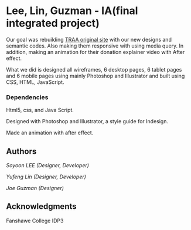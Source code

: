 # Lee, Lin, Guzman - IA(final integrated project)

Our goal was rebuilding [TRAA original site](http://www.anglers.org/) with our new designs and semantic codes. 
Also making them responsive with using media query. 
In addition, making an animation for their donation explainer video with After effect.

What we did is designed all wireframes, 6 desktop pages, 6 tablet pages and 6 mobile pages using mainly Photoshop and Illustrator and built using CSS, HTML, JavaScript.



### Dependencies
Html5, css, and Java Script.

Designed with Photoshop and Illustrator, a style guide for Indesign.

Made an animation with after effect.

## Authors

*Soyoon LEE (Designer, Developer)*

*Yufeng Lin (Designer, Developer)*

*Joe Guzman (Designer)*

## Acknowledgments
Fanshawe College IDP3
